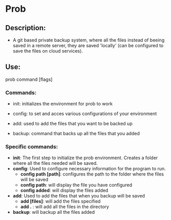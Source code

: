 # Prob

  

## Description:

* A git based private backup system, where all the files instead of beeing saved in a remote server, they are saved 'locally' (can be configured to save the files on cloud services).

  

## Use:

prob command [flags]

  

### Commands:

* init: initializes the environment for prob to work

* config: to set and acces various configurations of your environment

* add: used to add the files that you want to be backed up

* backup: command that backs up all the files that you added

### Specific commands: 
* <strong>init</strong>: The first step to initialize the prob environment. Creates a folder where all the files needed will be saved. 
* <strong>config</strong>: Used to configure necessary information for the program to run.
	* <strong>config path [path]</strong>: configures the path to the folder where the files will be saved
	* <strong>config path</strong>: will display the file you have configured
	* <strong>config added</strong>: will display the files added
* <strong>add</strong>: Used to add the files that when you backup will be saved
	* <strong>add [files]</strong>: will add the files specified
	* <strong>add .</strong> : will add all the files in the directory
* <strong>backup</strong>: will backup all the files added